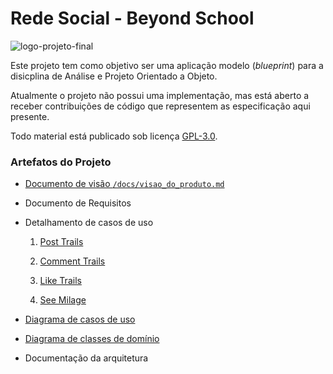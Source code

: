 # Rede Social - Beyond School

![logo-projeto-final](https://user-images.githubusercontent.com/82484797/131027632-054191b2-4e88-4d28-8a74-abe76f673afb.png)

Este projeto tem como objetivo ser uma aplicação  modelo (_blueprint_) para a disicplina de Análise e Projeto Orientado a Objeto.

Atualmente o projeto não possui uma implementação, mas está aberto a receber contribuições de código que representem as especificação aqui presente.

Todo material está publicado sob licença [GPL-3.0](https://www.gnu.org/licenses/quick-guide-gplv3.pt-br.html).


### Artefatos do Projeto
* [Documento de visão `/docs/visao_do_produto.md`](./docs/visao_do_produto.md)

* Documento de Requisitos

* Detalhamento de casos de uso 

  1. [Post Trails](./docs/casos_de_uso/ucd_post_trails.md)
 
  2. [Comment Trails](./docs/casos_de_uso/ucd_comment_trails.md)

  3. [Like Trails](./docs/casos_de_uso/ucd_like_trails.md)

  4. [See Milage](./docs/casos_de_uso/ucd_see_milage.md)

* [Diagrama de casos de uso](./diagramas/UseCase_diagram.png)

* [Diagrama de classes de domínio](./diagramas/Domain_diagram.png)

* Documentação da arquitetura


